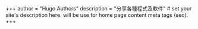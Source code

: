 +++
author = "Hugo Authors"
description = "分享各種程式及軟件" # set your site's description here. will be use for home page content meta tags (seo).
+++
